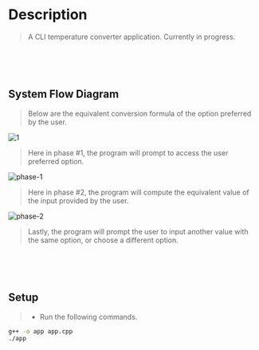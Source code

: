 # Description

> A CLI temperature converter application. Currently in progress.

<br />
<br />
<br />

## System Flow Diagram

> Below are the equivalent conversion formula of the option preferred by the user.

![1](https://user-images.githubusercontent.com/69438999/236451857-945682e8-0a17-4208-a201-c6f91d95ce75.png)

> Here in phase #1, the program will prompt to access the user preferred option.

![phase-1](https://user-images.githubusercontent.com/69438999/236447428-efe945cd-8df5-4467-9307-24e39c746763.png)

> Here in phase #2, the program will compute the equivalent value of the input provided by the user.

![phase-2](https://user-images.githubusercontent.com/69438999/236452190-d1a21a95-9c73-4244-824e-fafc54a64287.png)

> Lastly, the program will prompt the user to input another value with the same option, or choose a different option.

<br />
<br />
<br />

## Setup

> - Run the following commands.

```bash
g++ -o app app.cpp
./app
```
